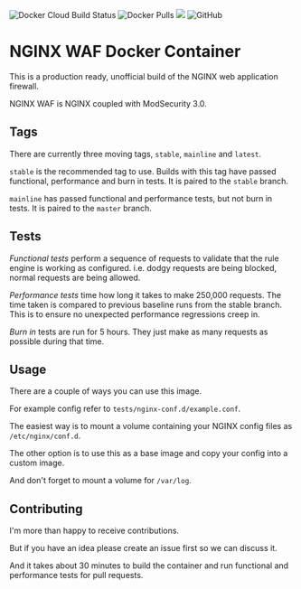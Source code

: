 ![Docker Cloud Build Status](https://img.shields.io/docker/cloud/build/coderpatros/nginx-waf)
![Docker Pulls](https://img.shields.io/docker/pulls/coderpatros/nginx-waf.svg)
[![](https://images.microbadger.com/badges/image/coderpatros/nginx-waf.svg)](https://microbadger.com/images/coderpatros/nginx-waf "Get your own image badge on microbadger.com")
![GitHub](https://img.shields.io/github/license/patros/docker-nginx-waf)

# NGINX WAF Docker Container

This is a production ready, unofficial build of the NGINX web application firewall.

NGINX WAF is NGINX coupled with ModSecurity 3.0.

## Tags

There are currently three moving tags, `stable`, `mainline` and `latest`.

`stable` is the recommended tag to use. Builds with this tag have passed
functional, performance and burn in tests. It is paired to the `stable` branch.

`mainline` has passed functional and performance tests, but not burn in tests.
It is paired to the `master` branch.

## Tests

_Functional tests_ perform a sequence of requests to validate that the rule
engine is working as configured. i.e. dodgy requests are being blocked, normal
requests are being allowed.

_Performance tests_ time how long it takes to make 250,000 requests. The time
taken is compared to previous baseline runs from the stable branch. This is to
ensure no unexpected performance regressions creep in.

_Burn in_ tests are run for 5 hours. They just make as many requests as
possible during that time.

## Usage

There are a couple of ways you can use this image.

For example config refer to `tests/nginx-conf.d/example.conf`.

The easiest way is to mount a volume containing your NGINX config files as
`/etc/nginx/conf.d`.

The other option is to use this as a base image and copy your config into a
custom image.

And don't forget to mount a volume for `/var/log`.

## Contributing

I'm more than happy to receive contributions.

But if you have an idea please create an issue first so we can discuss it.

And it takes about 30 minutes to build the container and run functional and performance tests for pull requests.